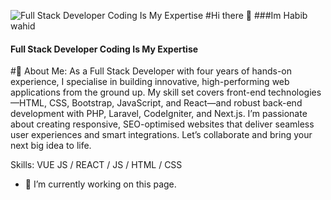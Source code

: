 ![Full Stack Developer Coding Is My Expertise](https://media4.giphy.com/media/v1.Y2lkPTc5MGI3NjExM2RvcmhjY2Y4N3JxamhoeDFjZWoxaWdmN2ZsbjkyOGtnd3pzYmJtbSZlcD12MV9pbnRlcm5hbF9naWZfYnlfaWQmY3Q9Zw/MD0svLSDeudszrNrp0/giphy.gif)
#Hi there 👋
###Im Habib wahid 
#### Full Stack Developer Coding Is My Expertise

#💫 About Me:
As a Full Stack Developer with four years of hands-on experience, I specialise in building innovative, high-performing web applications from the ground up. My skill set covers front-end technologies—HTML, CSS, Bootstrap, JavaScript, and React—and robust back-end development with PHP, Laravel, CodeIgniter, and Next.js. I’m passionate about creating responsive, SEO-optimised websites that deliver seamless user experiences and smart integrations. Let’s collaborate and bring your next big idea to life.

Skills: VUE JS / REACT / JS / HTML / CSS

- 🔭 I’m currently working on this page. 




